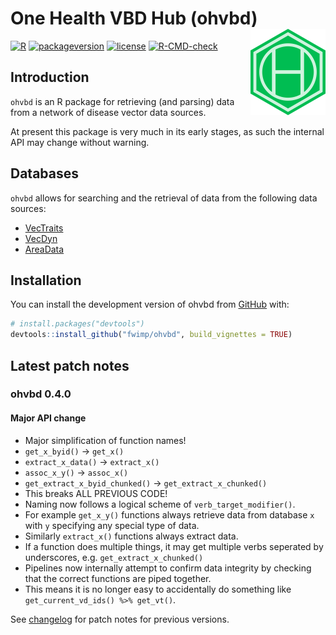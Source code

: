 
<!-- force push by editing this number: 420 -->
<!-- README.md is generated from README.Rmd. Please edit that file -->
<!-- Build with devtools::build_readme() -->

# One Health VBD Hub (ohvbd) <a href="https://fwimp.github.io/ohvbd/"><img src="man/figures/logo-1.png" align="right" width="120" alt="ohvbd website" /></a>

<!-- # One Health VBD Hub - R Package -->
<!-- badges: start -->

[![R](https://img.shields.io/badge/R%3E%3D-4.0-6666ff.svg?style=for-the-badge)](https://cran.r-project.org/)
[![packageversion](https://img.shields.io/badge/Package%20version-0.4.0-orange.svg?style=for-the-badge)](commits/master)
[![license](https://img.shields.io/badge/license-GPL--3-blue.svg?style=for-the-badge)](https://www.gnu.org/licenses/gpl-3.0.en.html)
[![R-CMD-check](https://github.com/fwimp/ohvbd/actions/workflows/R-CMD-check.yaml/badge.svg)](https://github.com/fwimp/ohvbd/actions/workflows/R-CMD-check.yaml)
<!-- badges: end -->

## Introduction

`ohvbd` is an R package for retrieving (and parsing) data from a network
of disease vector data sources.

At present this package is very much in its early stages, as such the
internal API may change without warning.

## Databases

`ohvbd` allows for searching and the retrieval of data from the
following data sources:

- [VecTraits](https://vectorbyte.crc.nd.edu/vectraits-explorer)
- [VecDyn](https://vectorbyte.crc.nd.edu/vecdyn-datasets)
- [AreaData](https://pearselab.github.io/areadata/)

## Installation

You can install the development version of ohvbd from
[GitHub](https://github.com/fwimp/ohvbd) with:

``` r
# install.packages("devtools")
devtools::install_github("fwimp/ohvbd", build_vignettes = TRUE)
```

## Latest patch notes

<!-- These are auto-pulled from NEWS.md  -->

### ohvbd 0.4.0

#### **Major API change**

- Major simplification of function names!
- `get_x_byid()` -\> `get_x()`
- `extract_x_data()` -\> `extract_x()`
- `assoc_x_y()` -\> `assoc_x()`
- `get_extract_x_byid_chunked()` -\> `get_extract_x_chunked()`
- This breaks ALL PREVIOUS CODE!
- Naming now follows a logical scheme of `verb_target_modifier()`.
- For example `get_x_y()` functions always retrieve data from database
  `x` with `y` specifying any special type of data.
- Similarly `extract_x()` functions always extract data.
- If a function does multiple things, it may get multiple verbs
  seperated by underscores, e.g. `get_extract_x_chunked()`
- Pipelines now internally attempt to confirm data integrity by checking
  that the correct functions are piped together.
- This means it is no longer easy to accidentally do something like
  `get_current_vd_ids() %>% get_vt()`.

See [changelog](https://fwimp.github.io/ohvbd/news/index.html) for patch
notes for previous versions.
